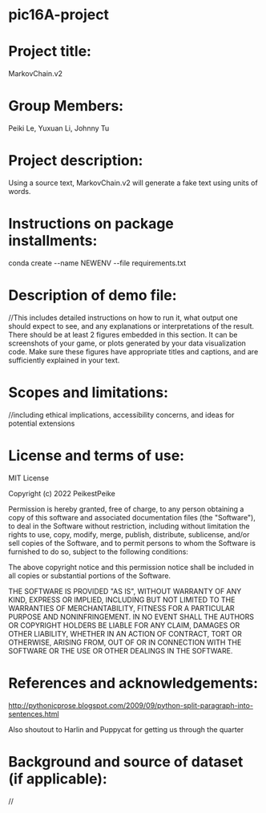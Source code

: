 # pic16A-project

# Project title: 
MarkovChain.v2

# Group Members:
Peiki Le, Yuxuan Li, Johnny Tu

# Project description:
Using a source text, MarkovChain.v2 will generate a fake text using units of words.

# Instructions on package installments:
conda create --name NEWENV --file requirements.txt

# Description of demo file:
//This includes detailed instructions on how to run it, what output one should expect to see, and any explanations or interpretations of the result. There should be at least 2 figures embedded in this section. It can be screenshots of your game, or plots generated by your data visualization code. Make sure these figures have appropriate titles and captions, and are sufficiently explained in your text.

# Scopes and limitations:
//including ethical implications, accessibility concerns, and ideas for potential extensions

# License and terms of use:
MIT License

Copyright (c) 2022 PeikestPeike

Permission is hereby granted, free of charge, to any person obtaining a copy
of this software and associated documentation files (the "Software"), to deal
in the Software without restriction, including without limitation the rights
to use, copy, modify, merge, publish, distribute, sublicense, and/or sell
copies of the Software, and to permit persons to whom the Software is
furnished to do so, subject to the following conditions:

The above copyright notice and this permission notice shall be included in all
copies or substantial portions of the Software.

THE SOFTWARE IS PROVIDED "AS IS", WITHOUT WARRANTY OF ANY KIND, EXPRESS OR
IMPLIED, INCLUDING BUT NOT LIMITED TO THE WARRANTIES OF MERCHANTABILITY,
FITNESS FOR A PARTICULAR PURPOSE AND NONINFRINGEMENT. IN NO EVENT SHALL THE
AUTHORS OR COPYRIGHT HOLDERS BE LIABLE FOR ANY CLAIM, DAMAGES OR OTHER
LIABILITY, WHETHER IN AN ACTION OF CONTRACT, TORT OR OTHERWISE, ARISING FROM,
OUT OF OR IN CONNECTION WITH THE SOFTWARE OR THE USE OR OTHER DEALINGS IN THE
SOFTWARE.

# References and acknowledgements:
http://pythonicprose.blogspot.com/2009/09/python-split-paragraph-into-sentences.html

Also shoutout to Harlin and Puppycat for getting us through the quarter

# Background and source of dataset (if applicable):
//
